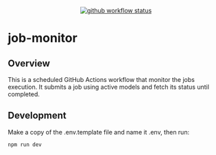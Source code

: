 <p align="center">
  <a href="https://github.com/dreamup-ai/job-monitor/actions/workflows/run-job-monitor.yaml"><img src="https://img.shields.io/github/actions/workflow/status/dreamup-ai/job-monitor/run-job-monitor.yaml?label=run-job-monitor&logo=github&style=plastic" alt="github workflow status"></a>
</p>

# job-monitor

## Overview

This is a scheduled GitHub Actions workflow that monitor the jobs execution. It submits a job using active models and fetch its status until completed.

## Development

Make a copy of the .env.template file and name it .env, then run:

``` bash
npm run dev
```